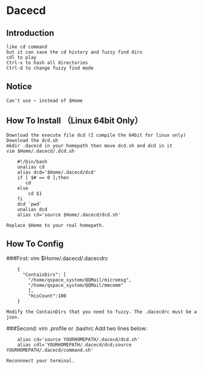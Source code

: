 # Dacecd
## Introduction
    like cd command
    but it can save the cd history and fuzzy find dirs
    cdl to play
    Ctrl-x to hash all directories
    Ctrl-d to change fuzzy find mode
    
## Notice
    Can't use ~ instead of $Home
    
## How To Install （Linux 64bit Only）
    Download the execute file dcd (I compile the 64bit for linux only)
    Download the dcd.sh 
    mkdir .dacecd in your homepath then move dcd.sh and dcd in it
    vim $Home/.dacecd/.dcd.sh
    
        #!/bin/bash
        unalias cd
        alias dcd='$Home/.dacecd/dcd'
        if [ $# == 0 ];then
           cd
        else
            cd $1
        fi
        dcd `pwd`
        unalias dcd
        alias cd='source $Home/.dacecd/dcd.sh'

    Replace $Home to your real homepath.
    
## How To Config

###First:
    vim $Home/.dacecd/.dacecdrc

        {
          "ContainDirs": [
            "/home/qspace_system/QQMail/micromsg",
            "/home/qspace_system/QQMail/mmcomm"
            ],
            "HisCount":100
        }

    Modify the ContainDirs that you need to fuzzy. The .dacecdrc must be a json.
###Second:
    vim .profile or .bashrc
    Add two lines below:
    
        alias cd='source YOURHOMEPATH/.dacecd/dcd.sh'
        alias cdl='YOURHOMEPATH/.dacecd/dcd;source YOURHOMEPATH/.dacecd/command.sh'
        
    Reconnnect your terminal.

